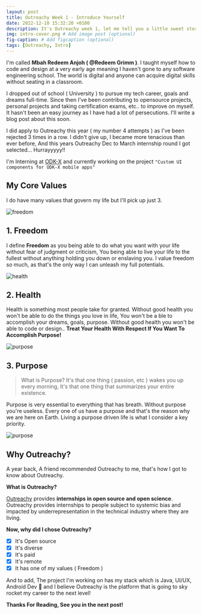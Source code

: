 ```yaml
---
layout: post
title: Outreachy Week 1 - Introduce Yourself
date: 2022-12-10 15:32:20 +0100
description: It's Outreachy week 1, let me tell you a little sweet story on how it all started! # Add post description (optional)
img: intro-cover.png # Add image post (optional)
fig-caption: # Add figcaption (optional)
tags: [Outreachy, Intro]
---
```

I'm called **Mbah Redeem Anjoh ( @Redeem Grimm )**. I taught myself how to code and design at a very early age meaning I haven't
gone to any software engineering school. The world is digital and anyone can acquire digital skills without seating in a classroom.

I dropped out of school ( University ) to pursue my tech career, goals and dreams full-time. Since then I've been contributing to
opensource projects, personal projects and taking certification exams, etc..  to improve on myself. It hasn't been an easy journey as I have had a lot of persecutions. I'll write a blog post about this soon.

I did apply to Outreachy this year ( my number 4 attempts ) as I've been rejected 3 times in a row. I didn't give up, I became more
tenacious than ever before, And this years Outreachy  Dec to March internship round I got selected... Hurrayyyyy!!

I'm Interning at [ODK-X](https://odk-x.org/) and currently working on the project `"Custom UI components for ODK-X mobile apps"`


## My Core Values
I do have many values that govern my life but I'll pick up just 3.

![freedom]({{site.baseurl}}/assets/img/freedom.png)

## 1. Freedom
I define **Freedom** as you being able to do what you want with your life without fear of judgment or criticism, You being able
to live your life to the fullest without anything holding you down or enslaving you. I value freedom so much, as that's the only way I can unleash my full potentials.






![health]({{site.baseurl}}/assets/img/health.png)

## 2. Health
Health is something most people take for granted. Without good health you won't be able to do the things you love in life, 
You won't be a ble to accomplish your dreams, goals, purpose. Without good health you won't be able to code or design.. 
**Treat Your Health With Respect If You Want To Accomplish Purpose!**






![purpose]({{site.baseurl}}/assets/img/purpose.png)

## 3. Purpose

>What is Purpose? It's that one thing ( passion, etc ) wakes you up every morning, It's that one thing that summarizes your entire existence.

Purpose is very essential to everything that has breath. Without purpose you're useless. Every one of us have a purpose and that's
the reason why we are here on Earth. Living a purpose driven life is what I consider a key priority.







![purpose]({{site.baseurl}}/assets/img/why.png)
## Why Outreachy?

A year back, A friend recommended Outreachy to me, that's how I got to know about Outreachy.

**What is Outreachy?**

[Outreachy](https://www.outreachy.org/) provides **internships in open source and open science**. Outreachy provides internships to people subject to systemic bias and impacted by underrepresentation in the technical industry where they are living.

**Now, why did I chose Outreachy?**

- [x]  It's Open source
- [x]  It's diverse
- [x]  It's paid
- [x]  It's remote
- [x]  It has one of my values ( Freedom )

And to add, The project I'm working on has my stack which is Java, UI/UX, Android Dev 🤗
and I believe Outreachy is the platform that is going to sky rocket my career to the next level!




**Thanks For Reading, See you in the next post!**




